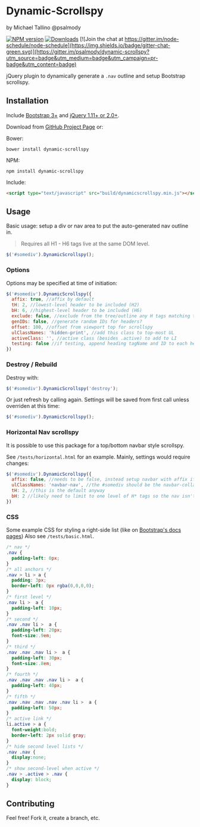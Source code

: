 # Dynamic-Scrollspy
by Michael Tallino @psalmody

[![NPM version](http://img.shields.io/npm/v/dynamic-scrollspy.svg)](https://www.npmjs.com/package/dynamic-scrollspy)
[![Downloads](https://img.shields.io/npm/dm/dynamic-scrollspy.svg)](https://www.npmjs.com/package/dynamic-scrollspy)
[![Join the chat at https://gitter.im/node-schedule/node-schedule](https://img.shields.io/badge/gitter-chat-green.svg)](https://gitter.im/psalmody/dynamic-scrollspy?utm_source=badge&utm_medium=badge&utm_campaign=pr-badge&utm_content=badge)

jQuery plugin to dynamically generate a `.nav` outline and setup Bootstrap scrollspy.

## Installation

Include [Bootstrap 3+](http://getbootstrap.com) and [jQuery 1.11+ or 2.0+](http://jquery.com).

Download from [GitHub Project Page](https://github.com/psalmody/dynamic-scrollspy) or:

Bower:
```
bower install dynamic-scrollspy
```

NPM:
```
npm install dynamic-scrollspy
```

Include:

```html
<script type="text/javascript" src="build/dynamicscrollspy.min.js"></script>
```

## Usage

Basic usage: setup a div or nav area to put the auto-generated nav outline in.

> Requires all H1 - H6 tags live at the same DOM level.

```js
$('#somediv').DynamicScrollspy();
```

### Options

Options may be specified at time of initiation:

```js
$('#somediv').DynamicScrollspy({
  affix: true, //affix by default
  tH: 2, //lowest-level header to be included (H2)
  bH: 6, //highest-level header to be included (H6)
  exclude: false, //exclude from the tree/outline any H tags matching this jquery selector
  genIDs: false, //generate random IDs for headers?
  offset: 100, //offset from viewport top for scrollspy
  ulClassNames: 'hidden-print', //add this class to top-most UL
  activeClass: '', //active class (besides .active) to add to LI
  testing: false //if testing, append heading tagName and ID to each heading
})
```

### Destroy / Rebuild

Destroy with:

```js
$('#somediv').DynamicScrollspy('destroy');
```

Or just refresh by calling again. Settings will be saved from first call unless
overriden at this time:

```js
$('#somediv').DynamicScrollspy();
```

### Horizontal Nav scrollspy

It is possible to use this package for a top/bottom navbar style scrollspy.

See `/tests/horizontal.html` for an example. Mainly, settings would require changes:

```javascript
$('#somediv').DynamicScrollspy({
  affix: false, //needs to be false, instead setup navbar with affix if needed
  ulClassNames: 'navbar-nav', //the #somediv should be the navbar-collapse div
  tH: 2, //this is the default anyway
  bH: 2 //likely need to limit to one level of H* tags so the nav isn't unweildy
})
```

### CSS

Some example CSS for styling a right-side list (like on [Bootstrap's docs pages](http://getbootstrap.com/css/)) Also see `/tests/basic.html`.

```css
/* nav */
.nav {
  padding-left: 0px;
}
/* all anchors */
.nav > li > a {
  padding: 3px;
  border-left: 0px rgba(0,0,0,0);
}
/* first level */
.nav li >  a {
  padding-left: 10px;
}
/* second */
.nav .nav li >  a {
  padding-left: 20px;
  font-size:.9em;
}
/* third */
.nav .nav .nav li >  a {
  padding-left: 30px;
  font-size:.8em;
}
/* fourth */
.nav .nav .nav .nav li >  a {
  padding-left: 40px;
}
/* fifth */
.nav .nav .nav .nav .nav li >  a {
  padding-left: 50px;
}
/* active link */
li.active > a {
  font-weight:bold;
  border-left: 2px solid gray;
}
/* hide second level lists */
.nav .nav {
  display:none;
}
/* show second-level when active */
.nav > .active > .nav {
  display: block;
}
```

## Contributing

Feel free! Fork it, create a branch, etc.

